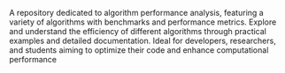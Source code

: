 A repository dedicated to algorithm performance analysis, featuring a variety of algorithms with benchmarks and performance metrics. Explore and understand the efficiency of different algorithms through practical examples and detailed documentation. Ideal for developers, researchers, and students aiming to optimize their code and enhance computational performance
